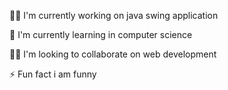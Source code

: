 👩‍💻 I'm currently working on java swing application

🧠 I'm currently learning in computer science

👯‍♀️ I'm looking to collaborate on web development

⚡️ Fun fact i am funny